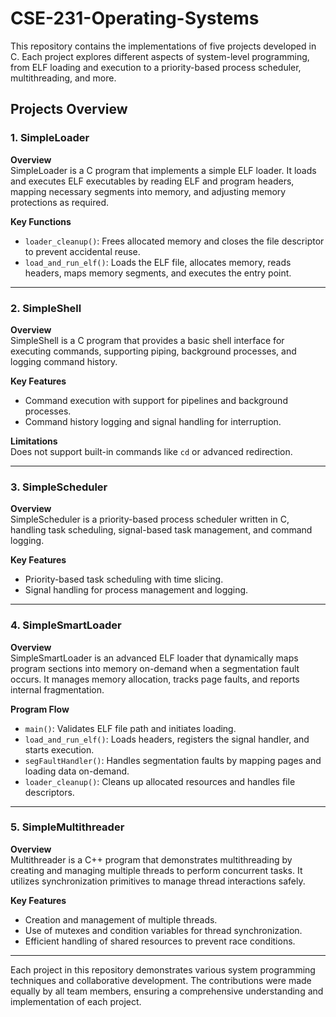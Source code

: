 # CSE-231-Operating-Systems
This repository contains the implementations of five projects developed in C. Each project explores different aspects of system-level programming, from ELF loading and execution to a priority-based process scheduler, multithreading, and more.

## Projects Overview

### 1. SimpleLoader

**Overview**  
SimpleLoader is a C program that implements a simple ELF loader. It loads and executes ELF executables by reading ELF and program headers, mapping necessary segments into memory, and adjusting memory protections as required.

**Key Functions**  
- `loader_cleanup()`: Frees allocated memory and closes the file descriptor to prevent accidental reuse.
- `load_and_run_elf()`: Loads the ELF file, allocates memory, reads headers, maps memory segments, and executes the entry point.


---

### 2. SimpleShell

**Overview**  
SimpleShell is a C program that provides a basic shell interface for executing commands, supporting piping, background processes, and logging command history.

**Key Features**  
- Command execution with support for pipelines and background processes.
- Command history logging and signal handling for interruption.

**Limitations**  
Does not support built-in commands like `cd` or advanced redirection.


---

### 3. SimpleScheduler

**Overview**  
SimpleScheduler is a priority-based process scheduler written in C, handling task scheduling, signal-based task management, and command logging.

**Key Features**  
- Priority-based task scheduling with time slicing.
- Signal handling for process management and logging.


---

### 4. SimpleSmartLoader

**Overview**  
SimpleSmartLoader is an advanced ELF loader that dynamically maps program sections into memory on-demand when a segmentation fault occurs. It manages memory allocation, tracks page faults, and reports internal fragmentation.

**Program Flow**  
- `main()`: Validates ELF file path and initiates loading.
- `load_and_run_elf()`: Loads headers, registers the signal handler, and starts execution.
- `segFaultHandler()`: Handles segmentation faults by mapping pages and loading data on-demand.
- `loader_cleanup()`: Cleans up allocated resources and handles file descriptors.


---

### 5. SimpleMultithreader

**Overview**  
Multithreader is a C++ program that demonstrates multithreading by creating and managing multiple threads to perform concurrent tasks. It utilizes synchronization primitives to manage thread interactions safely.

**Key Features**  
- Creation and management of multiple threads.
- Use of mutexes and condition variables for thread synchronization.
- Efficient handling of shared resources to prevent race conditions.


---

Each project in this repository demonstrates various system programming techniques and collaborative development. The contributions were made equally by all team members, ensuring a comprehensive understanding and implementation of each project.
